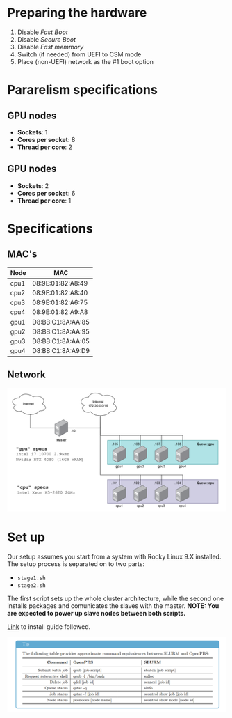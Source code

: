 # Preparing the hardware

1. Disable _Fast Boot_
2. Disable _Secure Boot_
3. Disable _Fast memmory_
4. Switch (if needed) from UEFI to CSM mode
5. Place (non-UEFI) network as the #1 boot option

# Pararelism specifications

## GPU nodes
- __Sockets__: 1
- __Cores per socket__: 8
- __Thread per core__: 2

## GPU nodes
- __Sockets__: 2
- __Cores per socket__: 6
- __Thread per core__: 1

# Specifications

## MAC's

| **Node** | **MAC**           |
|----------|-------------------|
| cpu1     | 08:9E:01:82:A8:49 |
| cpu2     | 08:9E:01:82:A8:40 |
| cpu3     | 08:9E:01:82:A6:75 |
| cpu4     | 08:9E:01:82:A9:A8 |
| gpu1     | D8:BB:C1:8A:AA:85 |
| gpu2     | D8:BB:C1:8A:AA:95 |
| gpu3     | D8:BB:C1:8A:AA:05 |
| gpu4     | D8:BB:C1:8A:A9:D9 |

## Network
![Network architecture](network.jpeg)

# Set up
Our setup assumes you start from a system with Rocky Linux 9.X installed. The setup process is separated on to two parts:
- `stage1.sh`
- `stage2.sh`
 
The first script sets up the whole cluster architecture, while the second one installs packages and comunicates the slaves with the master.
__NOTE: You are expected to power up slave nodes between both scripts.__

[Link](https://github.com/openhpc/ohpc/releases/download/v2.8.GA/Install_guide-Rocky8-Warewulf-SLURM-2.8-x86_64.pdf) to install guide followed.

![qstat to slurm command reference](chuleta.png)

